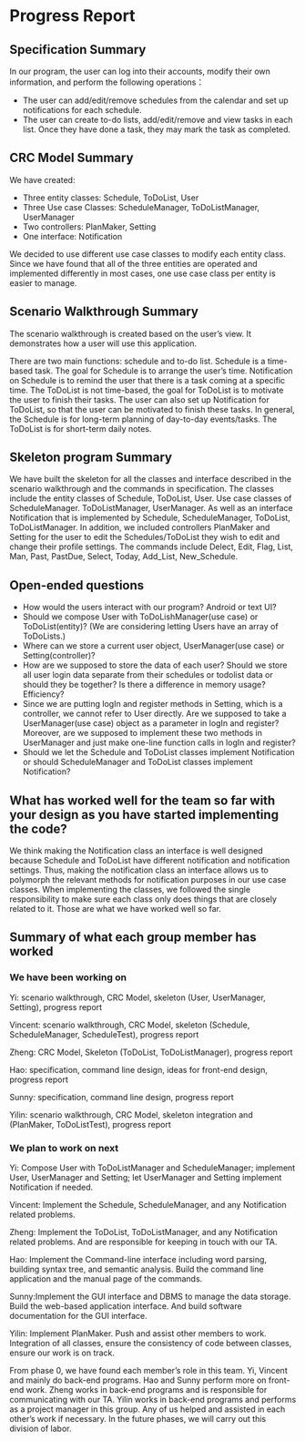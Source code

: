 # Progress Report

## Specification Summary

In our program, the user can log into their accounts, modify their own information, and perform the following operations：
* The user can add/edit/remove schedules from the calendar and set up notifications for each schedule.
* The user can create to-do lists, add/edit/remove and view tasks in each list. Once they have done a task, they may mark the task as completed.

## CRC Model Summary
We have created:
* Three entity classes: Schedule, ToDoList, User
* Three Use case Classes: ScheduleManager, ToDoListManager, UserManager
* Two controllers: PlanMaker, Setting
* One interface: Notification

We decided to use different use case classes to modify each entity class. Since we have found that all of the three 
entities are operated and implemented differently in most cases, one use case class per entity is easier to manage.

## Scenario Walkthrough Summary
The scenario walkthrough is created based on the user’s view. It demonstrates how a user will use this application.

There are two main functions: schedule and to-do list. Schedule is a time-based task. The goal for Schedule is to 
arrange the user’s time. Notification on Schedule is to remind the user that there is a task coming at a specific time. 
The ToDoList is not time-based, the goal for ToDoList is to motivate the user to finish their tasks. The user can also 
set up Notification for ToDoList, so that the user can be motivated to finish these tasks. In general, the Schedule is 
for long-term planning of day-to-day events/tasks. The ToDoList is for short-term daily notes.

## Skeleton program Summary
We have built the skeleton for all the classes and interface described in the scenario walkthrough and the commands in 
specification. The classes include the entity classes of Schedule, ToDoList, User. Use case classes of ScheduleManager. 
ToDoListManager, UserManager. As well as an interface Notification that is implemented by Schedule, ScheduleManager, 
ToDoList, ToDoListManager. In addition, we included controllers PlanMaker and Setting for the user to edit the 
Schedules/ToDoList they wish to edit and change their profile settings. The commands include Delect, Edit, Flag, List, 
Man, Past, PastDue, Select, Today, Add_List, New_Schedule.

## Open-ended questions
* How would the users interact with our program? Android or text UI?
* Should we compose User with ToDoLishManager(use case) or ToDoList(entity)? (We are considering letting Users have an array of ToDoLists.)
* Where can we store a current user object, UserManager(use case) or Setting(controller)?
* How are we supposed to store the data of each user? Should we store all user login data separate from their schedules or todolist data or should they be together? Is there a difference in memory usage? Efficiency?
* Since we are putting logIn and register methods in Setting, which is a controller, we cannot refer to User directly. Are we supposed to take a UserManager(use case) object as a parameter in logIn and register? Moreover, are we supposed to implement these two methods in UserManager and just make one-line function calls in logIn and register?
* Should we let the Schedule and ToDoList classes implement Notification or should ScheduleManager and ToDoList classes implement Notification?

## What has worked well for the team so far with your design as you have started implementing the code?
We think making the Notification class an interface is well designed because Schedule and ToDoList have different 
notification and notification settings. Thus, making the notification class an interface allows us to polymorph the 
relevant methods for notification purposes in our use case classes.
When implementing the classes, we followed the single responsibility to make sure each class only does things that are 
closely related to it. Those are what we have worked well so far.
## Summary of what each group member has worked
### We have been working on
Yi: scenario walkthrough, CRC Model, skeleton (User, UserManager, Setting), progress report

Vincent: scenario walkthrough, CRC Model, skeleton (Schedule, ScheduleManager, ScheduleTest), progress report

Zheng: CRC Model, Skeleton (ToDoList, ToDoListManager), progress report

Hao: specification, command line design, ideas for front-end design, progress report

Sunny: specification, command line design, progress report

Yilin: scenario walkthrough, CRC Model, skeleton integration and (PlanMaker, ToDoListTest), progress report

### We plan to work on next
Yi: Compose User with ToDoListManager and ScheduleManager; implement User,
UserManager and Setting; let UserManager and Setting implement Notification if needed.

Vincent: Implement the Schedule, ScheduleManager, and any Notification related problems.

Zheng:  Implement the ToDoList, ToDoListManager, and any Notification related problems. And are responsible for keeping 
in touch with our TA.

Hao: Implement the Command-line interface including word parsing,  building syntax tree, and semantic analysis. Build 
the command line application and the manual page of the commands.

Sunny:Implement the GUI interface and DBMS to manage the data storage. Build the web-based application interface. And 
build software documentation for the GUI interface.

Yilin: Implement PlanMaker. Push and assist other members to work. Integration of all classes, ensure the consistency 
of code between classes, ensure our work is on track.  

From phase 0, we have found each member’s role in this team. Yi, Vincent and mainly do back-end programs. Hao and Sunny 
perform more on front-end work. Zheng works in back-end programs and is responsible for communicating with our TA. 
Yilin works in back-end programs and performs as a project manager in this group. Any of us helped and assisted in each 
other’s work if necessary. In the future phases, we will carry out this division of labor. 